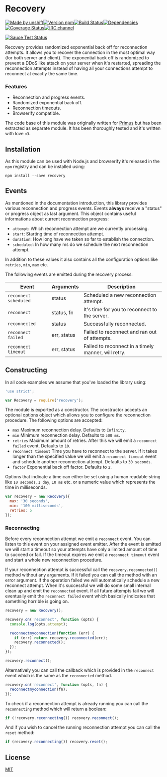 # Recovery

[![Made by unshift][made-by]](http://unshift.io)[![Version npm][version]](http://browsenpm.org/package/recovery)[![Build Status][build]](https://travis-ci.org/unshiftio/recovery)[![Dependencies][david]](https://david-dm.org/unshiftio/recovery)[![Coverage Status][cover]](https://coveralls.io/r/unshiftio/recovery?branch=master)[![IRC channel][irc]](https://webchat.freenode.net/?channels=unshift)

[![Sauce Test Status][browser-matrix]](https://saucelabs.com/u/recovery)

[browser-matrix]: https://saucelabs.com/browser-matrix/recovery.svg
[made-by]: https://img.shields.io/badge/made%20by-unshift-00ffcc.svg?style=flat-square
[version]: https://img.shields.io/npm/v/recovery.svg?style=flat-square
[build]: https://img.shields.io/travis/unshiftio/recovery/master.svg?style=flat-square
[david]: https://img.shields.io/david/unshiftio/recovery.svg?style=flat-square
[cover]: https://img.shields.io/coveralls/unshiftio/recovery/master.svg?style=flat-square
[irc]: https://img.shields.io/badge/IRC-irc.freenode.net%23unshift-00a8ff.svg?style=flat-square
[Primus]: http://primus.io

Recovery provides randomized exponential back off for reconnection attempts. It
allows you to recover the connection in the most optimal way (for both server
and client). The exponential back off is randomized to prevent a DDoS like
attack on your server when it's restarted, spreading the reconnection attempts
instead of having all your connections attempt to reconnect at exactly the same
time.

### Features

- Reconnection and progress events.
- Randomized exponential back off.
- Reconnection timeouts.
- Browserify compatible.

The code base of this module was originally written for [Primus] but has been
extracted as separate module. It has been thoroughly tested and it's written
with love `<3`.

## Installation

As this module can be used with Node.js and browserify it's released in the `npm`
registry and can be installed using:

```
npm install --save recovery
```

## Events

As mentioned in the documentation introduction, this library provides various
reconnection and progress events. Events **always** receive a "status" or
progress object as last argument. This object contains useful informations about
current reconnection progress:

- `attempt`:  Which reconnection attempt are we currently processing.
- `start`: Starting time of reconnection attempt.
- `duration`: How long have we taken so far to establish the connection.
- `scheduled`: In how many ms do we schedule the next reconnection attempt.

In addition to these values it also contains all the configuration options like
`retries`, `min`, `max` etc.

The following events are emitted during the recovery process:

Event                 | Arguments   | Description
----------------------|-------------|-----------------------------------------------------
`reconnect scheduled` | status      | Scheduled a new reconnection attempt.
`reconnect`           | status, fn  | It's time for you to reconnect to the server.
`reconnected`         | status      | Successfully reconnected.
`reconnect failed`    | err, status | Failed to reconnect and ran out of attempts.
`reconnect timeout`   | err, status | Failed to reconnect in a timely manner, will retry.

## Constructing

In all code examples we assume that you've loaded the library using:

```js
'use strict';

var Recovery = require('recovery');
```

The module is exported as a constructor. The constructor accepts an optional
options object which allows you to configure the reconnection procedure.
The following options are accepted:

- `max` Maximum reconnection delay. Defaults to `Infinity`.
- `min` Minimum reconnection delay. Defaults to `500 ms`.
- `retries` Maximum amount of retries. After this we will emit a `reconnect failed`
  event. Defaults to `10`.
- `reconnect timeout` Time you have to reconnect to the server. If it takes
  longer than the specified value we will emit a `reconnect timeout` event and
  schedule another reconnection attempt. Defaults to `30 seconds`.
- `factor` Exponential back off factor. Defaults to `2`.

Options that indicate a time can either be set using a human readable string
like `10 seconds`, `1 day`, `10 ms` etc. or a numeric value which represents the
time in milliseconds.

```js
var recovery = new Recovery({
  max: '30 seconds',
  min: '100 milliseconds',
  retries: 5
});
```

### Reconnecting

Before every reconnection attempt we emit a `reconnect` event. You can listen
to this event on your assigned event emitter. After the event is emitted
we will start a timeout so your attempts have only a limited amount of time to
succeed or fail. If the timeout expires we emit a `reconnect timeout` event and
start a whole new reconnection procedure.

If your reconnection attempt is successful call the `recovery.reconnected()`
method without any arguments. If it failed you can call the method with an error
argument. If the operation failed we will automatically schedule a new reconnect
attempt. When it's successful we will do some small internal clean up and emit
the `reconnected` event. If all future attempts fail we will eventually emit the
`reconnect failed` event which basically indicates that something horrible is
going on.

```js
recovery = new Recovery();

recovery.on('reconnect', function (opts) {
  console.log(opts.attempt);

  reconnectmyconnection(function (err) {
    if (err) return recovery.reconnected(err);
    recovery.reconnected();
  });
});

recovery.reconnect();
```

Alternatively you can call the callback which is provided in the `reconnect`
event which is the same as the `reconnected` method.

```js
recovery.on('reconnect', function (opts, fn) {
  reconnectmyconnection(fn);
});
```

To check if a reconnection attempt is already running you can call the
`reconnecting` method which will return a boolean:

```js
if (!recovery.reconnecting()) recovery.reconnect();
```

And if you wish to cancel the running reconnection attempt you can call the
`reset` method:

```js
if (recovery.reconnecting()) recovery.reset();
```

## License

[MIT](LICENSE)
